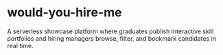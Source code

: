 # would-you-hire-me
A serverless showcase platform where graduates publish interactive skill portfolios and hiring managers browse, filter, and bookmark candidates in real time.
